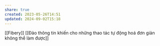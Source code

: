 ```yaml
---
share: true
created: 2023-05-26T14:51
updated: 2024-09-02T15:18
---
```

[[Fibery]]
[[Đảo thông tin khiến cho những thao tác tự động hoá đơn giản không thể làm được]]

